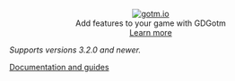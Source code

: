 <p align="center">
  <a href="https://gotm.io"><img src="https://i.imgur.com/YaV4VlM.png" alt="gotm.io"></a>
  <br/>
  Add features to your game with GDGotm
  <br />
  <a href="https://gotm.io/docs/gdgotm">Learn more</a>
</p>

_Supports versions 3.2.0 and newer._

[Documentation and guides](https://gotm.io/docs/gdgotm)
